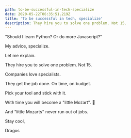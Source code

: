 ```yaml
---
path: to-be-successful-in-tech-specialize
date: 2020-05-22T06:35:51.219Z
title: 'To be successful in tech, specialize'
description: They hire you to solve one problem. Not 15.
---
```

"Should I learn Python? Or do more Javascript?"

My advice, specialize.

Let me explain.

They hire you to solve one problem. Not 15.

Companies love specialists.

They get the job done. On time, on budget.

Pick your tool and stick with it.

With time you will become a "little Mozart". 🎼

And "little Mozarts" never run out of jobs.

Stay cool,

Dragos
